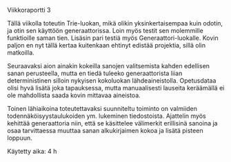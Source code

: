 Viikkoraportti 3

Tällä viikolla toteutin Trie-luokan, mikä olikin yksinkertaisempaa kuin odotin, ja otin sen käyttöön generaattorissa. Loin myös testit sen molemmille funktioille saman tien. Lisäsin pari testiä myös Generaattori-luokalle. Kovin paljon en nyt tällä kertaa kuitenkaan ehtinyt edistää projektia, sillä olin matkoilla.

Seuraavaksi aion ainakin kokeilla sanojen valitsemista kahden edellisen sanan perusteella, mutta en tiedä tuleeko generaattorista liian deterministinen silloin nykyisen kokoluokan lähdeaineistolla. Opetusdataa olisi hyvä lisätä joka tapauksessa, mutta manuaalisesti lauseita keräämällä ei ole mahdollista saada kovin mittavaa aineistoa.

Toinen lähiaikoina toteutettavaksi suunniteltu toiminto on valmiiden todennäköisyystaulukoiden ym. lukeminen tiedostoista. Ajattelin myös kehittää generaattoria niin, että se käsittelee välimerkit erillisinä sanoina ja osaa tarvittaessa muuttaa sanan alkukirjaimen kokoa ja lisätä pisteen loppuun.

Käytetty aika: 4 h